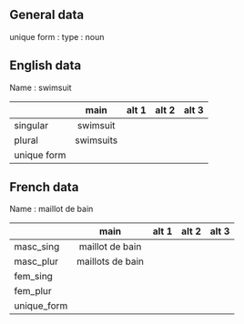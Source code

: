 ## General data

unique form :
type : noun

## English data

Name : swimsuit

|             |   main    | alt 1 | alt 2 | alt 3 |
| :---------- | :-------: | :---: | :---: | ----- |
| singular    | swimsuit  |       |       |       |
| plural      | swimsuits |       |       |       |
| unique form |           |       |       |       |

## French data

Name : maillot de bain

|             |       main       | alt 1 | alt 2 | alt 3 |
| :---------- | :--------------: | :---: | :---: | :---: |
| masc_sing   | maillot de bain  |       |       |       |
| masc_plur   | maillots de bain |       |       |       |
| fem_sing    |                  |       |       |       |
| fem_plur    |                  |       |       |       |
| unique_form |                  |       |       |       |



